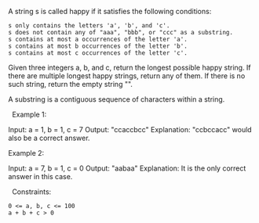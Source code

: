 A string s is called happy if it satisfies the following conditions:


	s only contains the letters 'a', 'b', and 'c'.
	s does not contain any of "aaa", "bbb", or "ccc" as a substring.
	s contains at most a occurrences of the letter 'a'.
	s contains at most b occurrences of the letter 'b'.
	s contains at most c occurrences of the letter 'c'.


Given three integers a, b, and c, return the longest possible happy string. If there are multiple longest happy strings, return any of them. If there is no such string, return the empty string "".

A substring is a contiguous sequence of characters within a string.

 
Example 1:

Input: a = 1, b = 1, c = 7
Output: "ccaccbcc"
Explanation: "ccbccacc" would also be a correct answer.


Example 2:

Input: a = 7, b = 1, c = 0
Output: "aabaa"
Explanation: It is the only correct answer in this case.


 
Constraints:


	0 <= a, b, c <= 100
	a + b + c > 0

